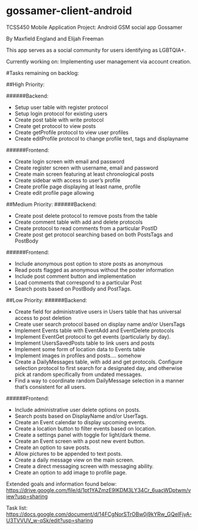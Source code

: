 # gossamer-client-android
TCSS450 Mobile Application Project: Android GSM social app Gossamer

By Maxfield England and Elijah Freeman

This app serves as a social community for users identifying as LGBTQIA+.

Currently working on: 
Implementing user management via account creation.


#Tasks remaining on backlog:

##High Priority:

######Backend:
* Setup user table with register protocol
* Setup login protocol for existing users
* Create post table with write protocol
* Create get protocol to view posts
* Create getProfile protocol to view user profiles
* Create editProfile protocol to change profile text, tags and displayname

######Frontend:
* Create login screen with email and password
* Create register screen with username, email and password
* Create main screen featuring at least chronological posts
* Create sidebar with access to user’s profile
* Create profile page displaying at least name, profile
* Create edit profile page allowing 


##Medium Priority:
######Backend:
* Create post delete protocol to remove posts from the table
* Create comment table with add and delete protocols
* Create protocol to read comments from a particular PostID
* Create post get protocol searching based on both PostsTags and PostBody

######Frontend:
* Include anonymous post option to store posts as anonymous
* Read posts flagged as anonymous without the poster information
* Include post comment button and implementation
* Load comments that correspond to a particular Post
* Search posts based on PostBody and PostTags. 


##Low Priority:
######Backend:
* Create field for administrative users in Users table that has universal access to post deletion
* Create user search protocol based on display name and/or UsersTags
* Implement Events table with EventAdd and EventDelete protocols
* Implement EventGet protocol to get events (particularly by day).
* Implement UsersSavedPosts table to link users and posts
* Implement some form of location data to Events table
* Implement images in profiles and posts…. somehow
* Create a DailyMessages table, with add and get protocols. Configure selection protocol to first search for a designated day, and otherwise pick at random specifically from undated messages.
* Find a way to coordinate random DailyMessage selection in a manner that’s consistent for all users.

######Frontend:
* Include administrative user delete options on posts. 
* Search posts based on DisplayName and/or UserTags.
* Create an Event calendar to display upcoming events. 
* Create a location button to filter events based on location. 
* Create a settings panel with toggle for light/dark theme. 
* Create an Event screen with a post new event button. 
* Create an option to save posts. 
* Allow pictures to be appended to text posts. 
* Create a daily message view on the main screen. 
* Create a direct messaging screen with messaging ability. 
* Create an option to add image to profile page. 

Extended goals and information found below:
https://drive.google.com/file/d/1pt1YAZmzE9lKDM3LY34Cr_6uacWDptwm/view?usp=sharing

Task list:
https://docs.google.com/document/d/14FCgNorSTrOBw0j9kYRw_GQeIFjyA-U3TVVUV_w-qSk/edit?usp=sharing

